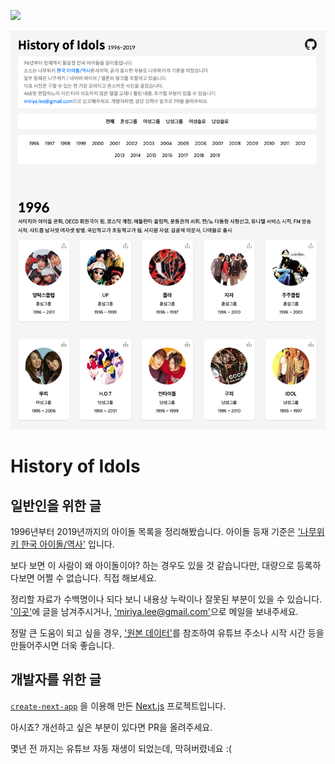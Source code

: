 <a href="https://codeclimate.com/github/miriyas/idols/maintainability"><img src="https://api.codeclimate.com/v1/badges/59cc1769c02f412ac124/maintainability" /></a>

<img src='./screenshot.png' alt=''>

# History of Idols

## 일반인을 위한 글

1996년부터 2019년까지의 아이돌 목록을 정리해봤습니다. 아이돌 등재 기준은 ['나무위키 한국 아이돌/역사'](https://namu.wiki/w/%ED%95%9C%EA%B5%AD%20%EC%95%84%EC%9D%B4%EB%8F%8C/%EC%97%AD%EC%82%AC) 입니다.

보다 보면 이 사람이 왜 아이돌이야? 하는 경우도 있을 것 같습니다만, 대량으로 등록하다보면 어쩔 수 없습니다. 직접 해보세요.

정리할 자료가 수백명이나 되다 보니 내용상 누락이나 잘못된 부분이 있을 수 있습니다. ['이곳'](https://github.com/miriyas/idols/issues)에 글을 남겨주시거나, ['miriya.lee@gmail.com'](mailto://miriya.lee@gmail.com)으로 메일을 보내주세요.

정말 큰 도움이 되고 싶을 경우, ['원본 데이터'](https://github.com/miriyas/idols/blob/main/src/constants/index.ts)를 참조하여 유튜브 주소나 시작 시간 등을 만들어주시면 더욱 좋습니다.

## 개발자를 위한 글

[`create-next-app`](https://github.com/vercel/next.js/tree/canary/packages/create-next-app) 을 이용해 만든 [Next.js](https://nextjs.org/) 프로젝트입니다.

아시죠? 개선하고 싶은 부분이 있다면 PR을 올려주세요.

몇년 전 까지는 유튜브 자동 재생이 되었는데, 막혀버렸네요 :(
